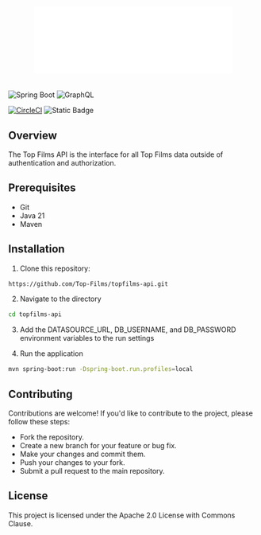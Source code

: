 <p align="center">
  <img src="https://raw.githubusercontent.com/Top-Films/assets/main/png/top-films-logo-white-transparent.png" width="400" alt="logo"/>
  <br><br>
</p>

![Spring Boot](https://img.shields.io/badge/SpringBoot-6DB33F?style=for-the-badge&logo=Spring&logoColor=white)
![GraphQL](https://img.shields.io/badge/-GraphQL-E10098?style=for-the-badge&logo=graphql&logoColor=white)

[![CircleCI](https://dl.circleci.com/status-badge/img/circleci/2ZAeGbe6WDTLfg9j64XbkD/4851d60c-21be-4f9c-8c73-2a96c808a017/tree/main.svg?style=shield)](https://dl.circleci.com/status-badge/redirect/circleci/2ZAeGbe6WDTLfg9j64XbkD/4851d60c-21be-4f9c-8c73-2a96c808a017/tree/main)
![Static Badge](https://img.shields.io/badge/license-Apache%202.0%20with%20Commons%20Clause-green)

## Overview
The Top Films API is the interface for all Top Films data outside of authentication and authorization.

## Prerequisites
- Git
- Java 21
- Maven

## Installation

1. Clone this repository:
```bash
https://github.com/Top-Films/topfilms-api.git
```
2. Navigate to the directory
```bash
cd topfilms-api
```
3. Add the DATASOURCE_URL, DB_USERNAME, and DB_PASSWORD environment variables to the run settings

4. Run the application
```bash
mvn spring-boot:run -Dspring-boot.run.profiles=local
```

## Contributing
Contributions are welcome! If you'd like to contribute to the project, please follow these steps:

- Fork the repository.
- Create a new branch for your feature or bug fix.
- Make your changes and commit them.
- Push your changes to your fork.
- Submit a pull request to the main repository.

## License
This project is licensed under the Apache 2.0 License with Commons Clause.
